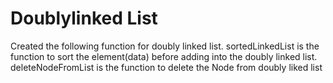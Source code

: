 # Doublylinked List
Created the following function for doubly linked list.
sortedLinkedList is the function to sort the element(data) before adding into the doubly linked list.
deleteNodeFromList is the function to delete the Node from doubly liked list

